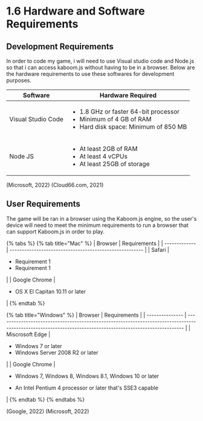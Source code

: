 # 1.6 Hardware and Software Requirements

## Development Requirements

In order to code my game, i will need to use Visual studio code and Node.js so that i can access kaboom.js without having to be in a browser. Below are the hardware requirements to use these softwares for development purposes.

| Software           | Hardware Required                                                                                                                     |
| ------------------ | ------------------------------------------------------------------------------------------------------------------------------------- |
| Visual Studio Code | <ul><li>1.8 GHz or faster 64-bit processor</li><li>Minimum of 4 GB of RAM</li><li>Hard disk space: Minimum of 850 MB</li></ul><p></p> |
| Node JS            | <p></p><ul><li>At least 2GB of RAM</li><li>At least 4 vCPUs</li><li>At least 25GB of storage</li></ul>                                |

(Microsoft, 2022) (Cloud66.com, 2021)

## User Requirements

The game will be ran in a browser using the Kaboom.js engine, so the user's device will need to meet the minimum requirements to run a browser that can support Kaboom.js in order to play.

{% tabs %}
{% tab title="Mac" %}
| Browser       | Requirements                                            |
| ------------- | ------------------------------------------------------- |
| Safari        | <ul><li>Requirement 1</li><li>Requirement 1</li></ul>   |
| Google Chrome | <p></p><ul><li>OS X El Capitan 10.11 or later</li></ul> |
{% endtab %}

{% tab title="Windows" %}
| Browser         | Requirements                                                                                                                                               |
| --------------- | ---------------------------------------------------------------------------------------------------------------------------------------------------------- |
| Miscrosoft Edge | <ul><li>Windows 7 or later</li><li>Windows Server 2008 R2 or later</li></ul>                                                                               |
| Google Chrome   | <p></p><ul><li>Windows 7, Windows 8, Windows 8.1, Windows 10 or later</li></ul><ul><li>An Intel Pentium 4 processor or later that's SSE3 capable</li></ul> |
{% endtab %}
{% endtabs %}

(Google, 2022) (Microsoft, 2022)
